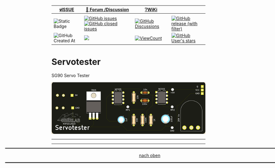 <a name="oben"></a>

<div align="center">

|[:skull:ISSUE](https://github.com/frankyhub/Servotester/issues?q=is%3Aissue)|[:speech_balloon: Forum /Discussion](https://github.com/frankyhub/Servotester/discussions)|[:grey_question:WiKi](https://github.com/frankyhub/Servotester/wiki)||
|--|--|--|--|
| | | | |
|![Static Badge](https://img.shields.io/badge/RepoNr.:-%2069-blue)|<a href="https://github.com/frankyhub/Servotester/issues">![GitHub issues](https://img.shields.io/github/issues/frankyhub/Servotester)![GitHub closed issues](https://img.shields.io/github/issues-closed/frankyhub/Servotester)|<a href="https://github.com/frankyhub/Servotester/discussions">![GitHub Discussions](https://img.shields.io/github/discussions/frankyhub/Servotester)|<a href="https://github.com/frankyhub/Servotester/releases">![GitHub release (with filter)](https://img.shields.io/github/v/release/frankyhub/Servotester)|
|![GitHub Created At](https://img.shields.io/github/created-at/frankyhub/Servotester)| <a href="https://github.com/frankyhub/Servotester/pulse" alt="Activity"><img src="https://img.shields.io/github/commit-activity/m/badges/shields" />| <a href="https://github.com/frankyhub/Servotester/graphs/traffic"><img alt="ViewCount" src="https://views.whatilearened.today/views/github/frankyhub/github-clone-count-badge.svg">  |<a href="https://github.com/frankyhub?tab=stars"> ![GitHub User's stars](https://img.shields.io/github/stars/frankyhub)|
</div>



# Servotester
SG90 Servo Tester

![Bild](/pic/ServotesterF.png)





---

<div style="position:absolute; left:2cm; ">   
<ol class="breadcrumb" style="border-top: 2px solid black;border-bottom:2px solid black; height: 45px; width: 900px;"> <p align="center"><a href="#oben">nach oben</a></p></ol>
</div> 

---
